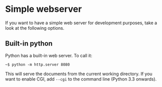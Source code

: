 Simple webserver
================

If you want to have a simple web server for development purposes, take a look at
the following options.

Built-in python
---------------

Python has a built-in web server. To call it:
```
~$ python -m http.server 8080
```

This will serve the documents from the current working directory. If you want to
enable CGI, add `--cgi` to the command line (Python 3.3 onwards).
